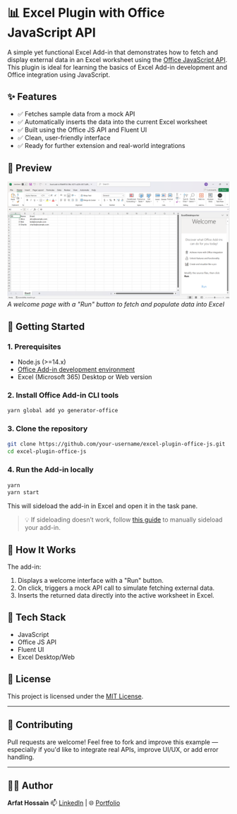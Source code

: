 

# 📊 Excel Plugin with Office JavaScript API

A simple yet functional Excel Add-in that demonstrates how to fetch and display external data in an Excel worksheet using the [Office JavaScript API](https://learn.microsoft.com/office/dev/add-ins/overview/office-add-ins). This plugin is ideal for learning the basics of Excel Add-in development and Office integration using JavaScript.

## ✨ Features

* ✅ Fetches sample data from a mock API
* ✅ Automatically inserts the data into the current Excel worksheet
* ✅ Built using the Office JS API and Fluent UI
* ✅ Clean, user-friendly interface
* ✅ Ready for further extension and real-world integrations

## 📸 Preview

![Plugin Screenshot](https://github.com/arafatruetbd/excel-data-importer/blob/master/ExcelDataImporter/assets/Screenshot%202025-05-25%20195905.png)
*A welcome page with a "Run" button to fetch and populate data into Excel*

## 🚀 Getting Started

### 1. Prerequisites

* Node.js (>=14.x)
* [Office Add-in development environment](https://learn.microsoft.com/office/dev/add-ins/overview/office-add-ins)
* Excel (Microsoft 365) Desktop or Web version

### 2. Install Office Add-in CLI tools

```bash
yarn global add yo generator-office
```

### 3. Clone the repository

```bash
git clone https://github.com/your-username/excel-plugin-office-js.git
cd excel-plugin-office-js
```

### 4. Run the Add-in locally

```bash
yarn 
yarn start
```

This will sideload the add-in in Excel and open it in the task pane.

> 💡 If sideloading doesn’t work, follow [this guide](https://learn.microsoft.com/office/dev/add-ins/testing/test-debug-office-add-ins#sideload-an-office-add-in-for-testing) to manually sideload your add-in.

## 🧪 How It Works

The add-in:

1. Displays a welcome interface with a "Run" button.
2. On click, triggers a mock API call to simulate fetching external data.
3. Inserts the returned data directly into the active worksheet in Excel.

## 🧰 Tech Stack

* JavaScript
* Office JS API
* Fluent UI
* Excel Desktop/Web


## 📄 License

This project is licensed under the [MIT License](./LICENSE).

---

## 🤝 Contributing

Pull requests are welcome! Feel free to fork and improve this example — especially if you'd like to integrate real APIs, improve UI/UX, or add error handling.

---

## 👨‍💻 Author

**Arfat Hossain**
📫 [LinkedIn](https://www.linkedin.com/in/arfat-hossain-a89531148) | 🌐 [Portfolio](https://portfolio-arafat.vercel.app/)

